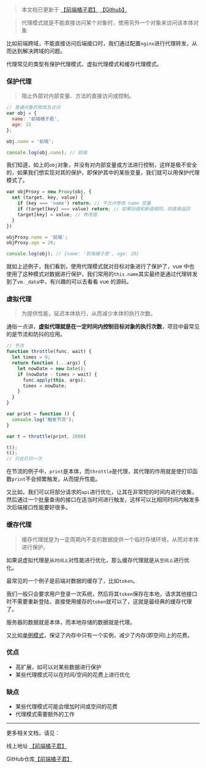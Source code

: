 > 本文档已更新于 [【前端橘子君】](http://xiaoysosheng.top/#/mode/代理模式) [【Github】](https://github.com/xiaoyaosheng-yu/library/blob/master/mode/代理模式.md)

> 代理模式就是不能直接访问某个对象时，使用另外一个对象来访问该本体对象

比如前端跨域，不能直接访问后端接口时，我们通过配置`nginx`进行代理转发，从而达到解决跨域的问题。

代理常见的类型有保护代理模式、虚拟代理模式和缓存代理模式。

### 保护代理

> 阻止外部对内部变量、方法的直接访问或控制。

```javascript
// 普通对象的修改及访问
var obj = {
  name: '前端橘子君',
  age: 15
};

obj.name = '前端';

console.log(obj.name); // 前端
```

我们知道，如上的`obj`对象，并没有对内部变量或方法进行控制，这样是极不安全的，如果我们想实现对其的保护，即保护其中的某些变量，我们就可以用保护代理模式了。
```javascript
var objProxy = new Proxy(obj, {
  set (target, key, value) {
    if (key === 'name') return; // 不允许修改 name 变量
    if (target[key] === value) return; // 如果旧值和新值相同，则直接返回
    target[key] = value; // 修改值
  }
})

objProxy.name = '前端';
objProxy.age = 20;

console.log(obj); // {name: '前端橘子君', age: 20}
```
就如上述例子，我们看到，使用代理模式就对目标对象进行了保护了，vue 中也使用了这种模式对数据进行保护，我们常用的`this.name`其实最终是通过代理转发到了`vm._data`中，有兴趣的可以去看看 vue 的源码。

### 虚拟代理

> 为提供性能，延迟本体执行，从而减少本体的执行次数。

通俗一点讲，**虚拟代理就是在一定时间内控制目标对象的执行次数**，项目中最常见的是节流和防抖的应用。

```javascript
// 节流
function throttle(func, wait) {
  let times = 0;
  return function (...args) {
    let nowDate = new Date();
    if (nowDate - times > wait) {
      func.apply(this, args);
      times = nowDate;
    }
  }
}

var print = function () {
  console.log('触发节流');
}

var t = throttle(print, 2000)

t();
t();
// 只会打印一次
```

在节流的例子中，`print`是本体，而`throttle`是代理，其代理的作用就是使打印函数`print`不会频繁触发，从而提升性能。

又比如，我们可以将部分请求的`api`进行优化，让其在非常短的时间内进行收集，然后通过一个批量查询的接口在适当时间进行触发，这样可以比相同时间内触发多次后端接口性能要好很多。

### 缓存代理

> 缓存代理就是为一定周期内不变的数据提供一个临时存储环境，从而对本体进行保护。

如果说虚拟代理是从`时间上`对性能进行优化，那么缓存代理就是从`空间上`进行优化。

最常见的一个例子是前端对数据的缓存了，比如`token`。

我们一般只会要求用户登录一次系统，然后将其`token`保存在本地，请求其他接口时不需要重新登陆，直接使用缓存的`token`就可以了，这就是最经典的缓存代理了。

服务器的数据就是本体，而本地存储的数据就是代理。

又比如[单例模式](http://xiaoysosheng.top/#/mode/单例模式)，保证了内存中只有一个实例，减少了内存(即空间)上的花费。

### 优点
- 高扩展，如可以对某些数据进行保护
- 某些代理模式可以在时间/空间的花费上进行优化

### 缺点
- 某些代理模式可能会增加时间或空间的花费
- 代理模式需要额外的工作

-------

更多相关文档，请见：

线上地址 [【前端橘子君】](http://xiaoysosheng.top)

GitHub仓库[【前端橘子君】](https://github.com/xiaoyaosheng-yu/library)